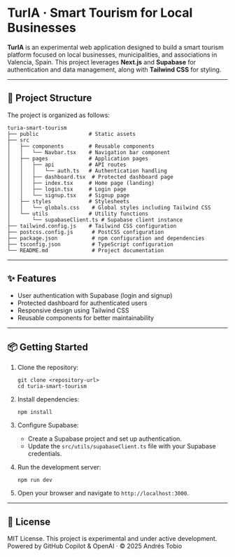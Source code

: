 # TurIA · Smart Tourism for Local Businesses

**TurIA** is an experimental web application designed to build a smart tourism platform focused on local businesses, municipalities, and associations in Valencia, Spain. This project leverages **Next.js** and **Supabase** for authentication and data management, along with **Tailwind CSS** for styling.

---

## 🚀 Project Structure

The project is organized as follows:

```
turia-smart-tourism
├── public                # Static assets
├── src
│   ├── components        # Reusable components
│   │   └── Navbar.tsx    # Navigation bar component
│   ├── pages             # Application pages
│   │   ├── api           # API routes
│   │   │   └── auth.ts   # Authentication handling
│   │   ├── dashboard.tsx  # Protected dashboard page
│   │   ├── index.tsx     # Home page (landing)
│   │   ├── login.tsx     # Login page
│   │   └── signup.tsx    # Signup page
│   ├── styles            # Stylesheets
│   │   └── globals.css    # Global styles including Tailwind CSS
│   └── utils             # Utility functions
│       └── supabaseClient.ts # Supabase client instance
├── tailwind.config.js    # Tailwind CSS configuration
├── postcss.config.js      # PostCSS configuration
├── package.json           # npm configuration and dependencies
├── tsconfig.json          # TypeScript configuration
└── README.md              # Project documentation
```

---

## ✨ Features

- User authentication with Supabase (login and signup)
- Protected dashboard for authenticated users
- Responsive design using Tailwind CSS
- Reusable components for better maintainability

---

## 📦 Getting Started

1. Clone the repository:
   ```
   git clone <repository-url>
   cd turia-smart-tourism
   ```

2. Install dependencies:
   ```
   npm install
   ```

3. Configure Supabase:
   - Create a Supabase project and set up authentication.
   - Update the `src/utils/supabaseClient.ts` file with your Supabase credentials.

4. Run the development server:
   ```
   npm run dev
   ```

5. Open your browser and navigate to `http://localhost:3000`.

---

## 📄 License

MIT License. This project is experimental and under active development.  
Powered by GitHub Copilot & OpenAI · © 2025 Andrés Tobio